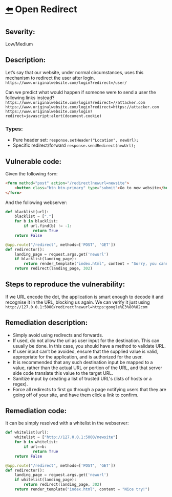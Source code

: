 # [⬅️](./README.md) Open Redirect

## Severity:
Low/Medium
## Description:
Let’s say that our website, under normal circumstances, uses this mechanism to redirect the user after login.<br>
`https://www.originalwebsite.com/login?redirect=/user/`

Can we predict what would happen if someone were to send a user the following links instead?<br>
`https://www.originalwebsite.com/login?redirect=//attacker.com`<br>
`https://www.originalwebsite.com/login?redirect=https://attacker.com`<br>
`https://www.originalwebsite.com/login?redirect=javascript:alert(document.cookie)`<br>

### Types:
* Pure header set: `response.setHeader("Location", newUrl);`
* Specific redirect/forward `response.sendRedirect(newUrl);`

## Vulnerable code:
Given the following `form`:
```html
<form method="post" action="/redirect?newurl=newsite">
    <button class="btn btn-primary" type="submit">Go to new website</button>
</form>
```
And the following webserver:
```python
def blacklist(url):
	blacklist = ["."]
	for b in blacklist:
		if url.find(b) != -1:
			return True
	return False

@app.route("/redirect", methods=['POST', 'GET'])
def redirector():
    landing_page = request.args.get('newurl')
    if blacklist(landing_page):
    	return render_template("index.html", content = "Sorry, you cannot use \".\" in the redirect")
    return redirect(landing_page, 302)
```
## Steps to reproduce the vulnerability:
If we URL encode the dot, the application is smart enough to decode it and recognise it in the URL, blocking us again. We can verify it just using `http://127.0.0.1:5000/redirect?newurl=https:google%E3%80%82com`
## Remediation description:
* Simply avoid using redirects and forwards.
* If used, do not allow the url as user input for the destination. This can usually be done. In this case, you should have a method to validate URL.
* If user input can’t be avoided, ensure that the supplied value is valid, appropriate for the application, and is authorized for the user.
* It is recommended that any such destination input be mapped to a value, rather than the actual URL or portion of the URL, and that server side code translate this value to the target URL.
* Sanitize input by creating a list of trusted URL's (lists of hosts or a regex).
* Force all redirects to first go through a page notifying users that they are going off of your site, and have them click a link to confirm.
## Remediation code:
It can be simply resolved with a whitelist in the webserver:
```python
def whitelist(url):
	whitelist = ["http://127.0.0.1:5000/newsite"]
	for b in whitelist:
		if url==b:
			return True
	return False

@app.route("/redirect", methods=['POST', 'GET'])
def redirector():
    landing_page = request.args.get('newurl')
    if whitelist(landing_page):
        return redirect(landing_page, 302)
    return render_template("index.html", content = "Nice try!")
```